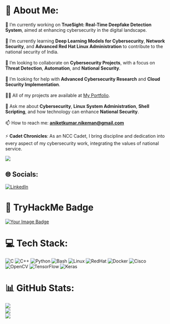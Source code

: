 # 💫 About Me:
🔭 I’m currently working on **TrueSight: Real-Time Deepfake Detection System**, aimed at enhancing cybersecurity in the digital landscape.<br><br>🌱 I’m currently learning **Deep Learning Models for Cybersecurity**, **Network Security**, and **Advanced Red Hat Linux Administration** to contribute to the national security of India.<br><br>👯 I’m looking to collaborate on **Cybersecurity Projects**, with a focus on **Threat Detection**, **Automation**, and **National Security**.<br><br>🤝 I’m looking for help with **Advanced Cybersecurity Research** and **Cloud Security Implementation**.<br><br>👨‍💻 All of my projects are available at [My Portfolio](https://aniketbharat.wordpress.com/).<br><br>💬 Ask me about **Cybersecurity**, **Linux System Administration**, **Shell Scripting**, and how technology can enhance **National Security**.<br><br>📫 How to reach me: **aniketkumar.nikeman@gmail.com**<br><br>⚡ **Cadet Chronicles**: As an NCC Cadet, I bring discipline and dedication into every aspect of my cybersecurity work, integrating the values of national service.

[![](https://visitcount.itsvg.in/api?id=ianiketkumar7&label=Profile%20Views&color=9&icon=6&pretty=true)](https://visitcount.itsvg.in)

## 🌐 Socials:
[![LinkedIn](https://img.shields.io/badge/LinkedIn-%230077B5.svg?logo=linkedin&logoColor=white)](https://linkedin.com/in/aniket-kumar-bharat) 

# 👾 TryHackMe Badge 
<a href="https://tryhackme.com/r/p/ShoorveerChap">
  <img src="https://tryhackme-badges.s3.amazonaws.com/ShoorveerChap.png" alt="Your Image Badge" />
</a>

# 💻 Tech Stack:
![C](https://img.shields.io/badge/c-%2300599C.svg?style=for-the-badge&logo=c&logoColor=white) ![C++](https://img.shields.io/badge/c++-%2300599C.svg?style=for-the-badge&logo=c%2B%2B&logoColor=white) ![Python](https://img.shields.io/badge/python-3670A0?style=for-the-badge&logo=python&logoColor=ffdd54) ![Bash](https://img.shields.io/badge/bash-%23121011.svg?style=for-the-badge&logo=gnu-bash&logoColor=white) ![Linux](https://img.shields.io/badge/linux-%23FCC624.svg?style=for-the-badge&logo=linux&logoColor=black) ![RedHat](https://img.shields.io/badge/redhat-%23EE0000.svg?style=for-the-badge&logo=redhat&logoColor=white) ![Docker](https://img.shields.io/badge/docker-%230db7ed.svg?style=for-the-badge&logo=docker&logoColor=white) ![Cisco](https://img.shields.io/badge/cisco-%23049fd9.svg?style=for-the-badge&logo=cisco&logoColor=black) ![OpenCV](https://img.shields.io/badge/opencv-%23white.svg?style=for-the-badge&logo=opencv&logoColor=white) ![TensorFlow](https://img.shields.io/badge/TensorFlow-%23FF6F00.svg?style=for-the-badge&logo=TensorFlow&logoColor=white) ![Keras](https://img.shields.io/badge/Keras-%23D00000.svg?style=for-the-badge&logo=Keras&logoColor=white)

# 📊 GitHub Stats:
![](https://github-readme-stats.vercel.app/api?username=ianiketkumar7&theme=blue-green&hide_border=false&include_all_commits=true&count_private=false)<br/>
![](https://github-readme-streak-stats.herokuapp.com/?user=ianiketkumar7&theme=blue-green&hide_border=false)<br/>
![](https://github-readme-stats.vercel.app/api/top-langs/?username=ianiketkumar7&theme=blue-green&hide_border=false&include_all_commits=true&count_private=false&layout=compact)
